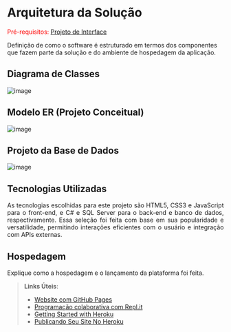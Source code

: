 # Arquitetura da Solução

<span style="color:red">Pré-requisitos: <a href="3-Projeto de Interface.md"> Projeto de Interface</a></span>

Definição de como o software é estruturado em termos dos componentes que fazem parte da solução e do ambiente de hospedagem da aplicação.

## Diagrama de Classes
![image](https://github.com/ICEI-PUC-Minas-PMV-ADS/pmv-ads-2024-1-e2-proj-int-t5-quem-paga-quanto/assets/27873036/1dccb02c-e054-462c-b71e-84647e59f7b2)

## Modelo ER (Projeto Conceitual)
![image](https://github.com/ICEI-PUC-Minas-PMV-ADS/pmv-ads-2024-1-e2-proj-int-t5-quem-paga-quanto/assets/27873036/01da232e-8b8c-4940-a08d-ead30a677ecb)

## Projeto da Base de Dados
![image](https://github.com/ICEI-PUC-Minas-PMV-ADS/pmv-ads-2024-1-e2-proj-int-t5-quem-paga-quanto/assets/27873036/9e20a7b0-70fe-4477-81fe-6ec5b195602b)

## Tecnologias Utilizadas

<p align="justify">As tecnologias escolhidas para este projeto são HTML5, CSS3 e JavaScript para o front-end, e C# e SQL Server para o back-end e banco de dados, respectivamente. Essa seleção foi feita com base em sua popularidade e versatilidade, permitindo interações eficientes com o usuário e integração com APIs externas.</p>

## Hospedagem

Explique como a hospedagem e o lançamento da plataforma foi feita.

> **Links Úteis**:
>
> - [Website com GitHub Pages](https://pages.github.com/)
> - [Programação colaborativa com Repl.it](https://repl.it/)
> - [Getting Started with Heroku](https://devcenter.heroku.com/start)
> - [Publicando Seu Site No Heroku](http://pythonclub.com.br/publicando-seu-hello-world-no-heroku.html)
